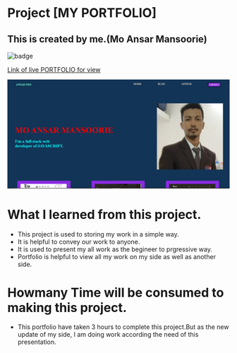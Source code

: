 # Project [MY PORTFOLIO]

## This is created by me.(Mo Ansar Mansoorie)

![badge](https://img.shields.io/badge/Project-PORTFOLIO-yellow)

[Link of live PORTFOLIO for view]()

![View page](./viewportfolio.png)

# What I learned from this project.

- This project is used to storing my work in a simple way.
- It is helpful to convey our work to anyone.
- It is used to present my all work as the begineer to prgressive way.
- Portfolio is helpful to view all my work on my side as well as another side.

# Howmany Time will be consumed to making this project.

- This portfolio have taken 3 hours to complete this project.But as the new update of my side, I am doing work according the need of this presentation.